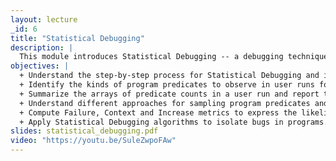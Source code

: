 ```yaml
---
layout: lecture
_id: 6
title: "Statistical Debugging"
description: |
  This module introduces Statistical Debugging -- a debugging technique that uses data collected from program runs by the user base to identify and fix bugs. Throughout this module, you’ll learn what data is worth collecting from the user base, how to collect this data, and then how to find bugs by analyzing the data. You’ll learn statistical measures and algorithms for isolating bugs that affect the user base.
objectives: |
  + Understand the step-by-step process for Statistical Debugging and identify its benefits and challenges.
  + Identify the kinds of program predicates to observe in user runs for the purpose of isolating bugs.
  + Summarize the arrays of predicate counts in a user run and report them in a feedback profile.
  + Understand different approaches for sampling program predicates and the uncertainty involved in the process.
  + Compute Failure, Context and Increase metrics to express the likelihood of a bug in a predicate sample.
  + Apply Statistical Debugging algorithms to isolate bugs in programs.
slides: statistical_debugging.pdf
video: "https://youtu.be/SuleZwpoFAw"
---
```

